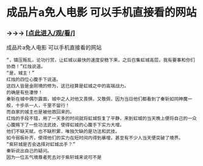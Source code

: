 # 成品片a免人电影 可以手机直接看的网站

### →→→ <a href="http://3t3e.com/index.html">[点此进入/观/看/]</a>

成品片a免人电影 可以手机直接看的网站

    “，镇压叛乱，论功行赏，让虹城以最快的速度安稳下来，之后召集虹城高层，我有要事和你们协商！”红烛说道。
    “是，城主！”
    红烛的四位心腹手下说道。
    这四人皆是金刚境的修为，这已经算是虹城之中的高端战力。
    的确是有些凄惨！
    秦斩在城中偶尔露面，城中之人对他又畏惧，又敬佩，因为当日他们都看到了秦斩如同神魔一般，十步杀一人，千里不留行！
    而自家的城主也是被他救回来的。
    红烛的手段不错，用了一天多的时间就将虹城恢复了平静，来到虹城的当天晚上便将自己的一众心腹赐下了一些功法武技，使得虹城的心腹手下实力大增。
    他们不缺天赋，也不缺积累，唯独欠缺的是功法和武技。
    如今弱板补齐，使得他们的实力在短时间内得到暴增，甚至有不少人当天便突破了境界。
    “紫轩城是否会选择对虹城出手？”
    秦斩说出自己的疑问。
    因为一位五气境尊者死去对于紫轩城来说可不是
